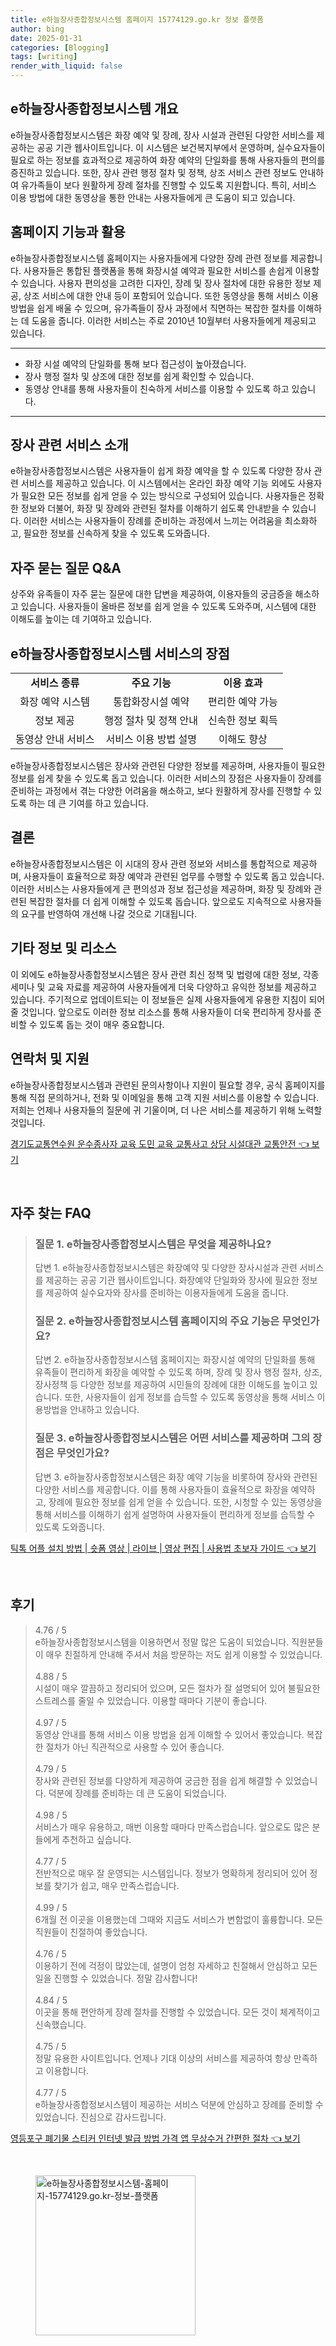 ```yaml
---
title: e하늘장사종합정보시스템 홈페이지 15774129.go.kr 정보 플랫폼
author: bing
date: 2025-01-31
categories: [Blogging]
tags: [writing]
render_with_liquid: false
---
```



<h2 id='e하늘장사종합정보시스템 개요'>e하늘장사종합정보시스템 개요</h2>

<p>e하늘장사종합정보시스템은 화장 예약 및 장례, 장사 시설과 관련된 다양한 서비스를 제공하는 공공 기관 웹사이트입니다. 이 시스템은 보건복지부에서 운영하며, 실수요자들이 필요로 하는 정보를 효과적으로 제공하여 화장 예약의 단일화를 통해 사용자들의 편의를 증진하고 있습니다. 또한, 장사 관련 행정 절차 및 정책, 상조 서비스 관련 정보도 안내하여 유가족들이 보다 원활하게 장례 절차를 진행할 수 있도록 지원합니다. 특히, 서비스 이용 방법에 대한 동영상을 통한 안내는 사용자들에게 큰 도움이 되고 있습니다.</p>

<h2 id='홈페이지 기능과 활용'>홈페이지 기능과 활용</h2>

<p>e하늘장사종합정보시스템 홈페이지는 사용자들에게 다양한 장례 관련 정보를 제공합니다. 사용자들은 통합된 플랫폼을 통해 화장시설 예약과 필요한 서비스를 손쉽게 이용할 수 있습니다. 사용자 편의성을 고려한 디자인, 장례 및 장사 절차에 대한 유용한 정보 제공, 상조 서비스에 대한 안내 등이 포함되어 있습니다. 또한 동영상을 통해 서비스 이용 방법을 쉽게 배울 수 있으며, 유가족들이 장사 과정에서 직면하는 복잡한 절차를 이해하는 데 도움을 줍니다. 이러한 서비스는 주로 2010년 10월부터 사용자들에게 제공되고 있습니다.</p>

<hr />

<ul>
    <li>화장 시설 예약의 단일화를 통해 보다 접근성이 높아졌습니다.</li>
    <li>장사 행정 절차 및 상조에 대한 정보를 쉽게 확인할 수 있습니다.</li>
    <li>동영상 안내를 통해 사용자들이 친숙하게 서비스를 이용할 수 있도록 하고 있습니다.</li>
</ul>

<hr />

<h2 id='장사 관련 서비스 소개'>장사 관련 서비스 소개</h2>

<p>e하늘장사종합정보시스템은 사용자들이 쉽게 화장 예약을 할 수 있도록 다양한 장사 관련 서비스를 제공하고 있습니다. 이 시스템에서는 온라인 화장 예약 기능 외에도 사용자가 필요한 모든 정보를 쉽게 얻을 수 있는 방식으로 구성되어 있습니다. 사용자들은 정확한 정보와 더불어, 화장 및 장례와 관련된 절차를 이해하기 쉽도록 안내받을 수 있습니다. 이러한 서비스는 사용자들이 장례를 준비하는 과정에서 느끼는 어려움을 최소화하고, 필요한 정보를 신속하게 찾을 수 있도록 도와줍니다.</p>

<h2 id='자주 묻는 질문 Q&A'>자주 묻는 질문 Q&A</h2>

<p>상주와 유족들이 자주 묻는 질문에 대한 답변을 제공하여, 이용자들의 궁금증을 해소하고 있습니다. 사용자들이 올바른 정보를 쉽게 얻을 수 있도록 도와주며, 시스템에 대한 이해도를 높이는 데 기여하고 있습니다.</p>

<h2 id='e하늘장사종합정보시스템 서비스의 장점'>e하늘장사종합정보시스템 서비스의 장점</h2>

<table>
    <tr>
        <td style="text-align: center; height: 17px;"><b>서비스 종류</b></td>
        <td style="text-align: center; height: 17px;"><b>주요 기능</b></td>
        <td style="text-align: center; height: 17px;"><b>이용 효과</b></td>
    </tr>
    <tr>
        <td style="text-align: center; height: 17px;">화장 예약 시스템</td>
        <td style="text-align: center; height: 17px;">통합화장시설 예약</td>
        <td style="text-align: center; height: 17px;">편리한 예약 가능</td>
    </tr>
    <tr>
        <td style="text-align: center; height: 17px;">정보 제공</td>
        <td style="text-align: center; height: 17px;">행정 절차 및 정책 안내</td>
        <td style="text-align: center; height: 17px;">신속한 정보 획득</td>
    </tr>
    <tr>
        <td style="text-align: center; height: 17px;">동영상 안내 서비스</td>
        <td style="text-align: center; height: 17px;">서비스 이용 방법 설명</td>
        <td style="text-align: center; height: 17px;">이해도 향상</td>
    </tr>
</table>

<p>e하늘장사종합정보시스템은 장사와 관련된 다양한 정보를 제공하며, 사용자들이 필요한 정보를 쉽게 찾을 수 있도록 돕고 있습니다. 이러한 서비스의 장점은 사용자들이 장례를 준비하는 과정에서 겪는 다양한 어려움을 해소하고, 보다 원활하게 장사를 진행할 수 있도록 하는 데 큰 기여를 하고 있습니다.</p>

<h2 id='결론'>결론</h2>

<p>e하늘장사종합정보시스템은 이 시대의 장사 관련 정보와 서비스를 통합적으로 제공하며, 사용자들이 효율적으로 화장 예약과 관련된 업무를 수행할 수 있도록 돕고 있습니다. 이러한 서비스는 사용자들에게 큰 편의성과 정보 접근성을 제공하며, 화장 및 장례와 관련된 복잡한 절차를 더 쉽게 이해할 수 있도록 돕습니다. 앞으로도 지속적으로 사용자들의 요구를 반영하여 개선해 나갈 것으로 기대됩니다.</p>

<h2 id='기타 정보 및 리소스'>기타 정보 및 리소스</h2>

<p>이 외에도 e하늘장사종합정보시스템은 장사 관련 최신 정책 및 법령에 대한 정보, 각종 세미나 및 교육 자료를 제공하여 사용자들에게 더욱 다양하고 유익한 정보를 제공하고 있습니다. 주기적으로 업데이트되는 이 정보들은 실제 사용자들에게 유용한 지침이 되어줄 것입니다. 앞으로도 이러한 정보 리소스를 통해 사용자들이 더욱 편리하게 장사를 준비할 수 있도록 돕는 것이 매우 중요합니다.</p>

<h2 id='연락처 및 지원'>연락처 및 지원</h2>

<p>e하늘장사종합정보시스템과 관련된 문의사항이나 지원이 필요할 경우, 공식 홈페이지를 통해 직접 문의하거나, 전화 및 이메일을 통해 고객 지원 서비스를 이용할 수 있습니다. 저희는 언제나 사용자들의 질문에 귀 기울이며, 더 나은 서비스를 제공하기 위해 노력할 것입니다.</p>


<p><a class="click-button" title="경기도교통연수원 운수종사자 교육 도민 교육 교통사고 상담 시설대관 교통안전" href="https://24nara.github.io/posts/%EA%B2%BD%EA%B8%B0%EB%8F%84%EA%B5%90%ED%86%B5%EC%97%B0%EC%88%98%EC%9B%90-%EC%9A%B4%EC%88%98%EC%A2%85%EC%82%AC%EC%9E%90-%EA%B5%90%EC%9C%A1-%EB%8F%84%EB%AF%BC-%EA%B5%90%EC%9C%A1-%EA%B5%90%ED%86%B5%EC%82%AC%EA%B3%A0-%EC%83%81%EB%8B%B4-%EC%8B%9C%EC%84%A4%EB%8C%80%EA%B4%80-%EA%B5%90%ED%86%B5%EC%95%88%EC%A0%84/" rel="dofollow">경기도교통연수원 운수종사자 교육 도민 교육 교통사고 상담 시설대관 교통안전 👈 보기</a></p><br>
<h2 id='자주_찾는_FAQ'>자주 찾는 FAQ</h2>
<div itemscope="" itemtype="https://schema.org/FAQPage"> 
<blockquote> 
<div itemscope="" itemprop="mainEntity" itemtype="https://schema.org/Question"> 
<h3 itemprop="name">질문 1. e하늘장사종합정보시스템은 무엇을 제공하나요?</h3> 
<div itemscope="" itemprop="acceptedAnswer" itemtype="https://schema.org/Answer"> 
<span itemprop="text"> 
<p>답변 1. e하늘장사종합정보시스템은 화장예약 및 다양한 장사시설과 관련 서비스를 제공하는 공공 기관 웹사이트입니다. 화장예약 단일화와 장사에 필요한 정보를 제공하여 실수요자와 장사를 준비하는 이용자들에게 도움을 줍니다.</p> 
</span> 
</div> 
</div> 

<div itemscope="" itemprop="mainEntity" itemtype="https://schema.org/Question"> 
<h3 itemprop="name">질문 2. e하늘장사종합정보시스템 홈페이지의 주요 기능은 무엇인가요?</h3> 
<div itemscope="" itemprop="acceptedAnswer" itemtype="https://schema.org/Answer"> 
<span itemprop="text"> 
<p>답변 2. e하늘장사종합정보시스템 홈페이지는 화장시설 예약의 단일화를 통해 유족들이 편리하게 화장을 예약할 수 있도록 하며, 장례 및 장사 행정 절차, 상조, 장사정책 등 다양한 정보를 제공하여 시민들의 장례에 대한 이해도를 높이고 있습니다. 또한, 사용자들이 쉽게 정보를 습득할 수 있도록 동영상을 통해 서비스 이용방법을 안내하고 있습니다.</p> 
</span> 
</div> 
</div> 

<div itemscope="" itemprop="mainEntity" itemtype="https://schema.org/Question"> 
<h3 itemprop="name">질문 3. e하늘장사종합정보시스템은 어떤 서비스를 제공하며 그의 장점은 무엇인가요?</h3> 
<div itemscope="" itemprop="acceptedAnswer" itemtype="https://schema.org/Answer"> 
<span itemprop="text"> 
<p>답변 3. e하늘장사종합정보시스템은 화장 예약 기능을 비롯하여 장사와 관련된 다양한 서비스를 제공합니다. 이를 통해 사용자들이 효율적으로 화장을 예약하고, 장례에 필요한 정보를 쉽게 얻을 수 있습니다. 또한, 시청할 수 있는 동영상을 통해 서비스를 이해하기 쉽게 설명하여 사용자들이 편리하게 정보를 습득할 수 있도록 도와줍니다.</p> 
</span> 
</div> 
</div> 
</blockquote> 
</div>
<p><a class="click-button" title="틱톡 어플 설치 방법 | 숏폼 영상 | 라이브 | 영상 편집 | 사용법 초보자 가이드" href="https://24nara.github.io/posts/%ED%8B%B1%ED%86%A1-%EC%96%B4%ED%94%8C-%EC%84%A4%EC%B9%98-%EB%B0%A9%EB%B2%95-%EC%88%8F%ED%8F%BC-%EC%98%81%EC%83%81-%EB%9D%BC%EC%9D%B4%EB%B8%8C-%EC%98%81%EC%83%81-%ED%8E%B8%EC%A7%91-%EC%82%AC%EC%9A%A9%EB%B2%95-%EC%B4%88%EB%B3%B4%EC%9E%90-%EA%B0%80%EC%9D%B4%EB%93%9C/" rel="dofollow">틱톡 어플 설치 방법 | 숏폼 영상 | 라이브 | 영상 편집 | 사용법 초보자 가이드 👈 보기</a></p><br>
<h2 id='후기'>후기</h2>
<div itemscope itemtype="https://schema.org/Product">
  <blockquote>
  <div itemprop="review" itemscope itemtype="https://schema.org/Review">
      <div itemprop="reviewRating" itemscope itemtype="https://schema.org/Rating"> <span itemprop="ratingValue">4.76</span> / <span itemprop="bestRating">5</span> </div>
      <span itemprop="reviewBody">e하늘장사종합정보시스템을 이용하면서 정말 많은 도움이 되었습니다. 직원분들이 매우 친절하게 안내해 주셔서 처음 방문하는 저도 쉽게 이용할 수 있었습니다.</span>
  </div>
  <br>
  <div itemprop="review" itemscope itemtype="https://schema.org/Review">
      <div itemprop="reviewRating" itemscope itemtype="https://schema.org/Rating"> <span itemprop="ratingValue">4.88</span> / <span itemprop="bestRating">5</span> </div>
      <span itemprop="reviewBody">시설이 매우 깔끔하고 정리되어 있으며, 모든 절차가 잘 설명되어 있어 불필요한 스트레스를 줄일 수 있었습니다. 이용할 때마다 기분이 좋습니다.</span>
  </div>
  <br>
  <div itemprop="review" itemscope itemtype="https://schema.org/Review">
      <div itemprop="reviewRating" itemscope itemtype="https://schema.org/Rating"> <span itemprop="ratingValue">4.97</span> / <span itemprop="bestRating">5</span> </div>
      <span itemprop="reviewBody">동영상 안내를 통해 서비스 이용 방법을 쉽게 이해할 수 있어서 좋았습니다. 복잡한 절차가 아닌 직관적으로 사용할 수 있어 좋습니다.</span>
  </div>
  <br>
  <div itemprop="review" itemscope itemtype="https://schema.org/Review">
      <div itemprop="reviewRating" itemscope itemtype="https://schema.org/Rating"> <span itemprop="ratingValue">4.79</span> / <span itemprop="bestRating">5</span> </div>
      <span itemprop="reviewBody">장사와 관련된 정보를 다양하게 제공하여 궁금한 점을 쉽게 해결할 수 있었습니다. 덕분에 장례를 준비하는 데 큰 도움이 되었습니다.</span>
  </div>
  <br>
  <div itemprop="review" itemscope itemtype="https://schema.org/Review">
      <div itemprop="reviewRating" itemscope itemtype="https://schema.org/Rating"> <span itemprop="ratingValue">4.98</span> / <span itemprop="bestRating">5</span> </div>
      <span itemprop="reviewBody">서비스가 매우 유용하고, 매번 이용할 때마다 만족스럽습니다. 앞으로도 많은 분들에게 추천하고 싶습니다.</span>
  </div>
  <br>
  <div itemprop="review" itemscope itemtype="https://schema.org/Review">
      <div itemprop="reviewRating" itemscope itemtype="https://schema.org/Rating"> <span itemprop="ratingValue">4.77</span> / <span itemprop="bestRating">5</span> </div>
      <span itemprop="reviewBody">전반적으로 매우 잘 운영되는 시스템입니다. 정보가 명확하게 정리되어 있어 정보를 찾기가 쉽고, 매우 만족스럽습니다.</span>
  </div>
  <br>
  <div itemprop="review" itemscope itemtype="https://schema.org/Review">
      <div itemprop="reviewRating" itemscope itemtype="https://schema.org/Rating"> <span itemprop="ratingValue">4.99</span> / <span itemprop="bestRating">5</span> </div>
      <span itemprop="reviewBody">6개월 전 이곳을 이용했는데 그때와 지금도 서비스가 변함없이 훌륭합니다. 모든 직원들이 친절하여 좋았습니다.</span>
  </div>
  <br>
  <div itemprop="review" itemscope itemtype="https://schema.org/Review">
      <div itemprop="reviewRating" itemscope itemtype="https://schema.org/Rating"> <span itemprop="ratingValue">4.76</span> / <span itemprop="bestRating">5</span> </div>
      <span itemprop="reviewBody">이용하기 전에 걱정이 많았는데, 설명이 엄청 자세하고 친절해서 안심하고 모든 일을 진행할 수 있었습니다. 정말 감사합니다!</span>
  </div>
  <br>
  <div itemprop="review" itemscope itemtype="https://schema.org/Review">
      <div itemprop="reviewRating" itemscope itemtype="https://schema.org/Rating"> <span itemprop="ratingValue">4.84</span> / <span itemprop="bestRating">5</span> </div>
      <span itemprop="reviewBody">이곳을 통해 편안하게 장례 절차를 진행할 수 있었습니다. 모든 것이 체계적이고 신속했습니다.</span>
  </div>
  <br>
  <div itemprop="review" itemscope itemtype="https://schema.org/Review">
      <div itemprop="reviewRating" itemscope itemtype="https://schema.org/Rating"> <span itemprop="ratingValue">4.75</span> / <span itemprop="bestRating">5</span> </div>
      <span itemprop="reviewBody">정말 유용한 사이트입니다. 언제나 기대 이상의 서비스를 제공하여 항상 만족하고 이용합니다.</span>
  </div>
  <br>
  <div itemprop="review" itemscope itemtype="https://schema.org/Review">
      <div itemprop="reviewRating" itemscope itemtype="https://schema.org/Rating"> <span itemprop="ratingValue">4.77</span> / <span itemprop="bestRating">5</span> </div>
      <span itemprop="reviewBody">e하늘장사종합정보시스템이 제공하는 서비스 덕분에 안심하고 장례를 준비할 수 있었습니다. 진심으로 감사드립니다.</span>
  </div>
  </blockquote>
</div>
<p><a class="click-button" title="영등포구 폐기물 스티커 인터넷 발급 방법 가격 앱 무상수거 간편한 절차" href="https://24nara.github.io/posts/%EC%98%81%EB%93%B1%ED%8F%AC%EA%B5%AC-%ED%8F%90%EA%B8%B0%EB%AC%BC-%EC%8A%A4%ED%8B%B0%EC%BB%A4-%EC%9D%B8%ED%84%B0%EB%84%B7-%EB%B0%9C%EA%B8%89-%EB%B0%A9%EB%B2%95-%EA%B0%80%EA%B2%A9-%EC%95%B1-%EB%AC%B4%EC%83%81%EC%88%98%EA%B1%B0-%EA%B0%84%ED%8E%B8%ED%95%9C-%EC%A0%88%EC%B0%A8/" rel="dofollow">영등포구 폐기물 스티커 인터넷 발급 방법 가격 앱 무상수거 간편한 절차 👈 보기</a></p><br>
<figure class="image"><img src="https://24nara.github.io/assets/img/thumbnail/e하늘장사종합정보시스템-홈페이지-15774129.go.kr-정보-플랫폼.webp" alt="e하늘장사종합정보시스템-홈페이지-15774129.go.kr-정보-플랫폼" width="256" height="256"></figure>